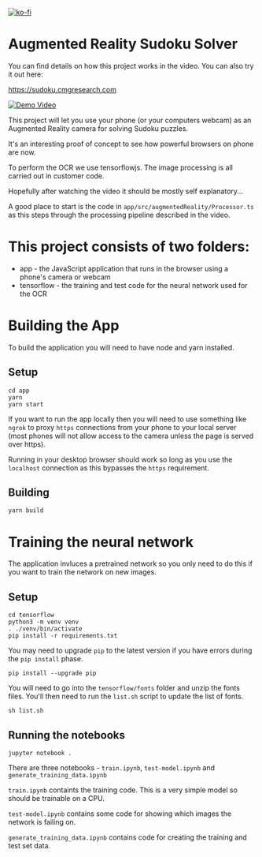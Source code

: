 [![ko-fi](https://ko-fi.com/img/githubbutton_sm.svg)](https://ko-fi.com/Z8Z734F5Y)
# Augmented Reality Sudoku Solver

You can find details on how this project works in the video. You can also try it out here:

https://sudoku.cmgresearch.com

[![Demo Video](https://img.youtube.com/vi/cOC-ad0BsY0/0.jpg)](https://www.youtube.com/watch?v=cOC-ad0BsY0)

This project will let you use your phone (or your computers webcam) as an Augmented Reality camera for solving Sudoku puzzles.

It's an interesting proof of concept to see how powerful browsers on phone are now.

To perform the OCR we use tensorflowjs. The image processing is all carried out in customer code.

Hopefully after watching the video it should be mostly self explanatory...

A good place to start is the code in `app/src/augmentedReality/Processor.ts` as this steps through the processing pipeline described in the video.

# This project consists of two folders:

- app - the JavaScript application that runs in the browser using a phone's camera or webcam
- tensorflow - the training and test code for the neural network used for the OCR

# Building the App

To build the application you will need to have node and yarn installed.

## Setup

```
cd app
yarn
yarn start
```

If you want to run the app locally then you will need to use something like `ngrok` to proxy `https` connections from your phone to your local server (most phones will not allow access to the camera unless the page is served over https).

Running in your desktop browser should work so long as you use the `localhost` connection as this bypasses the `https` requirement.

## Building

```
yarn build
```

# Training the neural network

The application invluces a pretrained network so you only need to do this if you want to train the network on new images.

## Setup

```
cd tensorflow
python3 -m venv venv
. ./venv/bin/activate
pip install -r requirements.txt
```

You may need to upgrade `pip` to the latest version if you have errors during the `pip install` phase.

```
pip install --upgrade pip
```

You will need to go into the `tensorflow/fonts` folder and unzip the fonts files. You'll then need to run the `list.sh` script to update the list of fonts.

```
sh list.sh
```

## Running the notebooks

```
jupyter notebook .
```

There are three notebooks - `train.ipynb`, `test-model.ipynb` and `generate_training_data.ipynb`

`train.ipynb` containts the training code. This is a very simple model so should be trainable on a CPU.

`test-model.ipynb` contains some code for showing which images the network is failing on.

`generate_training_data.ipynb` contains code for creating the training and test set data.
